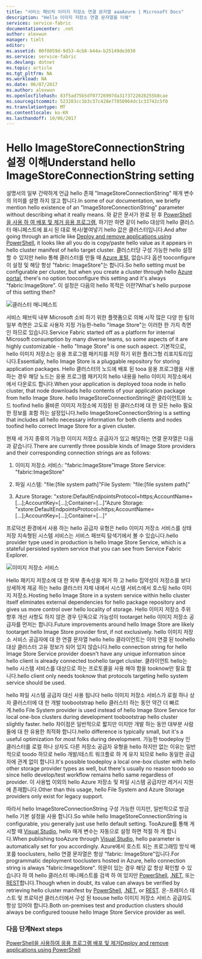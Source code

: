 ```yaml
---
title: "서비스 패브릭 이미지 저장소 연결 문자열 aaaAzure | Microsoft Docs"
description: "Hello 이미지 저장소 연결 문자열을 이해"
services: service-fabric
documentationcenter: .net
author: alexwun
manager: timlt
editor: 
ms.assetid: 00f8059d-9d53-4cb8-b44a-b25149de3030
ms.service: service-fabric
ms.devlang: dotnet
ms.topic: article
ms.tgt_pltfrm: NA
ms.workload: NA
ms.date: 06/07/2017
ms.author: alexwun
ms.openlocfilehash: 83f5ad75b5df07726997da3173722028255b8cae
ms.sourcegitcommit: 523283cc1b3c37c428e77850964dc1c33742c5f0
ms.translationtype: MT
ms.contentlocale: ko-KR
ms.lasthandoff: 10/06/2017
---
```

# <a name="understand-hello-imagestoreconnectionstring-setting"></a><span data-ttu-id="6d49b-103">Hello ImageStoreConnectionString 설정 이해</span><span class="sxs-lookup"><span data-stu-id="6d49b-103">Understand hello ImageStoreConnectionString setting</span></span>

<span data-ttu-id="6d49b-104">설명서의 일부 간략하게 언급 hello 존재 "ImageStoreConnectionString" 매개 변수의 의미를 설명 하지 않고 합니다.</span><span class="sxs-lookup"><span data-stu-id="6d49b-104">In some of our documentation, we briefly mention hello existence of an "ImageStoreConnectionString" parameter without describing what it really means.</span></span> <span data-ttu-id="6d49b-105">와 같은 문서가 완료 된 후 [PowerShell을 사용 하 여 배포 및 제거 응용 프로그램][10], 하기만 하면 같이 hello 대상의 hello 클러스터 매니페스트에 표시 된 대로 복사/붙여넣기 hello 값은 클러스터입니다.</span><span class="sxs-lookup"><span data-stu-id="6d49b-105">And after going through an article like [Deploy and remove applications using PowerShell][10], it looks like all you do is copy/paste hello value as it appears in hello cluster manifest of hello target cluster.</span></span> <span data-ttu-id="6d49b-106">클러스터당 구성 가능한 hello 설정할 수 있지만 hello 통해 클러스터를 만들 때 [Azure 포털][11], 없습니다 옵션 tooconfigure이 설정 및 해당 항상 "fabric: ImageStore"는 합니다.</span><span class="sxs-lookup"><span data-stu-id="6d49b-106">So hello setting must be configurable per cluster, but when you create a cluster through hello [Azure portal][11], there's no option tooconfigure this setting and it's always "fabric:ImageStore".</span></span> <span data-ttu-id="6d49b-107">이 설정은 다음의 hello 목적은 이란?</span><span class="sxs-lookup"><span data-stu-id="6d49b-107">What's hello purpose of this setting then?</span></span>

![클러스터 매니페스트][img_cm]

<span data-ttu-id="6d49b-109">서비스 패브릭 내부 Microsoft 소비 하기 위한 플랫폼으로 의해 시작 많은 다양 한 팀의 일부 측면은 고도로 사용자 지정 가능한-hello "Image Store"는 이러한 한 가지 측면인 하므로 있습니다.</span><span class="sxs-lookup"><span data-stu-id="6d49b-109">Service Fabric started off as a platform for internal Microsoft consumption by many diverse teams, so some aspects of it are highly customizable - hello "Image Store" is one such aspect.</span></span> <span data-ttu-id="6d49b-110">기본적으로, hello 이미지 저장소는 응용 프로그램 패키지를 저장 하기 위한 플러그형 리포지토리입니다.</span><span class="sxs-lookup"><span data-stu-id="6d49b-110">Essentially, hello Image Store is a pluggable repository for storing application packages.</span></span> <span data-ttu-id="6d49b-111">Hello 클러스터의 노드에 배포 된 tooa 응용 프로그램을 사용 하는 경우 해당 노드는 응용 프로그램 패키지의 hello 내용을 hello 이미지 저장소에서에서 다운로드 합니다.</span><span class="sxs-lookup"><span data-stu-id="6d49b-111">When your application is deployed tooa node in hello cluster, that node downloads hello contents of your application package from hello Image Store.</span></span> <span data-ttu-id="6d49b-112">hello ImageStoreConnectionString은 클라이언트와 노드 toofind hello 올바른 이미지 저장소에 지정된 된 클러스터에 대 한 모든 hello 필요한 정보를 포함 하는 설정입니다.</span><span class="sxs-lookup"><span data-stu-id="6d49b-112">hello ImageStoreConnectionString is a setting that includes all hello necessary information for both clients and nodes toofind hello correct Image Store for a given cluster.</span></span>

<span data-ttu-id="6d49b-113">현재 세 가지 종류의 가능한 이미지 저장소 공급자가 있고 해당하는 연결 문자열은 다음과 같습니다.</span><span class="sxs-lookup"><span data-stu-id="6d49b-113">There are currently three possible kinds of Image Store providers and their corresponding connection strings are as follows:</span></span>

1. <span data-ttu-id="6d49b-114">이미지 저장소 서비스: "fabric:ImageStore"</span><span class="sxs-lookup"><span data-stu-id="6d49b-114">Image Store Service: "fabric:ImageStore"</span></span>

2. <span data-ttu-id="6d49b-115">파일 시스템: "file:[file system path]"</span><span class="sxs-lookup"><span data-stu-id="6d49b-115">File System: "file:[file system path]"</span></span>

3. <span data-ttu-id="6d49b-116">Azure Storage: "xstore:DefaultEndpointsProtocol=https;AccountName=[...];AccountKey=[...];Container=[...]"</span><span class="sxs-lookup"><span data-stu-id="6d49b-116">Azure Storage: "xstore:DefaultEndpointsProtocol=https;AccountName=[...];AccountKey=[...];Container=[...]"</span></span>

<span data-ttu-id="6d49b-117">프로덕션 환경에서 사용 하는 hello 공급자 유형은 hello 이미지 저장소 서비스를 상태 저장 지속형된 시스템 서비스는 서비스 패브릭 탐색기에서 볼 수 있습니다.</span><span class="sxs-lookup"><span data-stu-id="6d49b-117">hello provider type used in production is hello Image Store Service, which is a stateful persisted system service that you can see from Service Fabric Explorer.</span></span> 

![이미지 저장소 서비스][img_is]

<span data-ttu-id="6d49b-119">Hello 패키지 저장소에 대 한 외부 종속성을 제거 하 고 hello 집약성이 저장소를 보다 상세하게 제공 하는 hello 클러스터 자체 내에서 시스템 서비스에서 호스팅 hello 이미지 저장소.</span><span class="sxs-lookup"><span data-stu-id="6d49b-119">Hosting hello Image Store in a system service within hello cluster itself eliminates external dependencies for hello package repository and gives us more control over hello locality of storage.</span></span> <span data-ttu-id="6d49b-120">Hello 이미지 저장소 주위 향후 개선 사항도 하지 않은 경우 단독으로 가능성이 tootarget hello 이미지 저장소 공급자를 먼저는 합니다.</span><span class="sxs-lookup"><span data-stu-id="6d49b-120">Future improvements around hello Image Store are likely tootarget hello Image Store provider first, if not exclusively.</span></span> <span data-ttu-id="6d49b-121">hello 이미지 저장소 서비스 공급자에 대 한 연결 문자열 hello hello 클라이언트는 이미 연결 된 toohello 대상 클러스터 고유 정보가 되어 있지 않습니다.</span><span class="sxs-lookup"><span data-stu-id="6d49b-121">hello connection string for hello Image Store Service provider doesn't have any unique information since hello client is already connected toohello target cluster.</span></span> <span data-ttu-id="6d49b-122">클라이언트 hello는 hello 시스템 서비스를 대상으로 하는 프로토콜을 사용 해야 함을 tooknow만 필요 합니다.</span><span class="sxs-lookup"><span data-stu-id="6d49b-122">hello client only needs tooknow that protocols targeting hello system service should be used.</span></span>

<span data-ttu-id="6d49b-123">hello 파일 시스템 공급자 대신 사용 됩니다 hello 이미지 저장소 서비스가 로컬 하나 상자 클러스터에 대 한 개발 toobootstrap hello 클러스터 하는 동안 약간 더 빠르게.</span><span class="sxs-lookup"><span data-stu-id="6d49b-123">hello File System provider is used instead of hello Image Store Service for local one-box clusters during development toobootstrap hello cluster slightly faster.</span></span> <span data-ttu-id="6d49b-124">hello 차이점은 일반적으로 짧지만 이지만 개발 하는 동안 대부분 사람들에 대 한 유용한 최적화 합니다.</span><span class="sxs-lookup"><span data-stu-id="6d49b-124">hello difference is typically small, but it's a useful optimization for most folks during development.</span></span> <span data-ttu-id="6d49b-125">가능한 toodeploy 인 클러스터를 로컬 하나 상자도 다른 저장소 공급자 유형을 hello 하지만 없는 이유는 일반적으로 toodo 하므로 hello 개발/테스트 워크플로 하 게 유지 되므로 hello 동일한 공급자에 관계 없이 합니다.</span><span class="sxs-lookup"><span data-stu-id="6d49b-125">It's possible toodeploy a local one-box cluster with hello other storage provider types as well, but there's usually no reason toodo so since hello develop/test workflow remains hello same regardless of provider.</span></span> <span data-ttu-id="6d49b-126">이 사용법 이외의 hello Azure 저장소 및 파일 시스템 공급자만 레거시 지원에 존재합니다.</span><span class="sxs-lookup"><span data-stu-id="6d49b-126">Other than this usage, hello File System and Azure Storage providers only exist for legacy support.</span></span>

<span data-ttu-id="6d49b-127">따라서 hello ImageStoreConnectionString 구성 가능한 이지만, 일반적으로 방금 hello 기본 설정을 사용 합니다.</span><span class="sxs-lookup"><span data-stu-id="6d49b-127">So while hello ImageStoreConnectionString is configurable, you generally just use hello default setting.</span></span> <span data-ttu-id="6d49b-128">TooAzure를 통해 게시할 때 [Visual Studio][12], hello 매개 변수는 자동으로 설정 하면 적절 하 게 합니다.</span><span class="sxs-lookup"><span data-stu-id="6d49b-128">When publishing tooAzure through [Visual Studio][12], hello parameter is automatically set for you accordingly.</span></span> <span data-ttu-id="6d49b-129">Azure에서 호스트 되는 프로그래밍 방식 배포를 tooclusters, hello 연결 문자열은 항상 "fabric: ImageStore"입니다.</span><span class="sxs-lookup"><span data-stu-id="6d49b-129">For programmatic deployment tooclusters hosted in Azure, hello connection string is always "fabric:ImageStore".</span></span> <span data-ttu-id="6d49b-130">의문이 있는 경우 해당 값 항상 확인할 수 있습니다 하 여 hello 클러스터 매니페스트를 검색 하 여 있지만 [PowerShell](https://docs.microsoft.com/powershell/servicefabric/vlatest/get-servicefabricclustermanifest), [.NET](https://msdn.microsoft.com/library/azure/mt161375.aspx), 또는 [REST](https://docs.microsoft.com/rest/api/servicefabric/get-a-cluster-manifest)합니다.</span><span class="sxs-lookup"><span data-stu-id="6d49b-130">Though when in doubt, its value can always be verified by retrieving hello cluster manifest by [PowerShell](https://docs.microsoft.com/powershell/servicefabric/vlatest/get-servicefabricclustermanifest), [.NET](https://msdn.microsoft.com/library/azure/mt161375.aspx), or [REST](https://docs.microsoft.com/rest/api/servicefabric/get-a-cluster-manifest).</span></span> <span data-ttu-id="6d49b-131">온-프레미스 테스트 및 프로덕션 클러스터에서 구성 된 toouse hello 이미지 저장소 서비스 공급자도 항상 있어야 합니다.</span><span class="sxs-lookup"><span data-stu-id="6d49b-131">Both on-premises test and production clusters should always be configured toouse hello Image Store Service provider as well.</span></span>

### <a name="next-steps"></a><span data-ttu-id="6d49b-132">다음 단계</span><span class="sxs-lookup"><span data-stu-id="6d49b-132">Next steps</span></span>
<span data-ttu-id="6d49b-133">[PowerShell을 사용하여 응용 프로그램 배포 및 제거][10]</span><span class="sxs-lookup"><span data-stu-id="6d49b-133">[Deploy and remove applications using PowerShell][10]</span></span>

<!--Image references-->
[img_is]: ./media/service-fabric-image-store-connection-string/image_store_service.png
[img_cm]: ./media/service-fabric-image-store-connection-string/cluster_manifest.png

[10]: service-fabric-deploy-remove-applications.md
[11]: service-fabric-cluster-creation-via-portal.md
[12]: service-fabric-publish-app-remote-cluster.md
